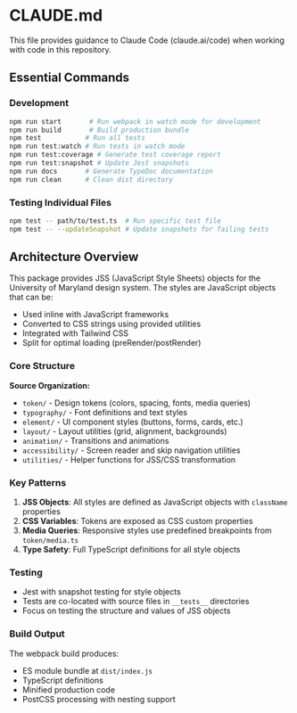 # CLAUDE.md

This file provides guidance to Claude Code (claude.ai/code) when working with code in this repository.

## Essential Commands

### Development
```bash
npm run start       # Run webpack in watch mode for development
npm run build       # Build production bundle
npm test           # Run all tests
npm run test:watch # Run tests in watch mode
npm run test:coverage # Generate test coverage report
npm run test:snapshot # Update Jest snapshots
npm run docs       # Generate TypeDoc documentation
npm run clean      # Clean dist directory
```

### Testing Individual Files
```bash
npm test -- path/to/test.ts  # Run specific test file
npm test -- --updateSnapshot # Update snapshots for failing tests
```

## Architecture Overview

This package provides JSS (JavaScript Style Sheets) objects for the University of Maryland design system. The styles are JavaScript objects that can be:
- Used inline with JavaScript frameworks
- Converted to CSS strings using provided utilities
- Integrated with Tailwind CSS
- Split for optimal loading (preRender/postRender)

### Core Structure

**Source Organization:**
- `token/` - Design tokens (colors, spacing, fonts, media queries)
- `typography/` - Font definitions and text styles
- `element/` - UI component styles (buttons, forms, cards, etc.)
- `layout/` - Layout utilities (grid, alignment, backgrounds)
- `animation/` - Transitions and animations
- `accessibility/` - Screen reader and skip navigation utilities
- `utilities/` - Helper functions for JSS/CSS transformation

### Key Patterns

1. **JSS Objects**: All styles are defined as JavaScript objects with `className` properties
2. **CSS Variables**: Tokens are exposed as CSS custom properties
3. **Media Queries**: Responsive styles use predefined breakpoints from `token/media.ts`
4. **Type Safety**: Full TypeScript definitions for all style objects

### Testing

- Jest with snapshot testing for style objects
- Tests are co-located with source files in `__tests__` directories
- Focus on testing the structure and values of JSS objects

### Build Output

The webpack build produces:
- ES module bundle at `dist/index.js`
- TypeScript definitions
- Minified production code
- PostCSS processing with nesting support